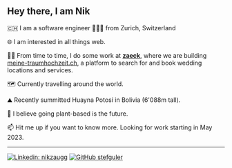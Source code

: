 ## Hey there, I am Nik

🇨🇭 I am a software engineer 👨🏼‍💻  from Zurich, Switzerland

🌐 I am interested in all things web.

🧑‍💼 From time to time, I do some work at [**zaeck**](https://zaeck.ch/en), where we are building [meine-traumhochzeit.ch](https://meine-traumhochzeit.ch/), a platform to search for and book wedding locations and services.

🗺️ Currently travelling around the world. 
 
⛰️ Recently summitted Huayna Potosí in Bolivia (6'088m tall).

🌱 I believe going plant-based is the future.

📫 Hit me up if you want to know more. Looking for work starting in May 2023.

---

[![Linkedin: nikzaugg](https://img.shields.io/badge/-nikzaugg-blue?style=flat-square&logo=Linkedin&logoColor=white&link=https://www.linkedin.com/in/nikzaugg/)](https://www.linkedin.com/in/nikzaugg/) [![GitHub stefguler](https://img.shields.io/github/followers/nikzaugg?label=follow%20me%21&style=social)](https://github.com/nikzaugg)
